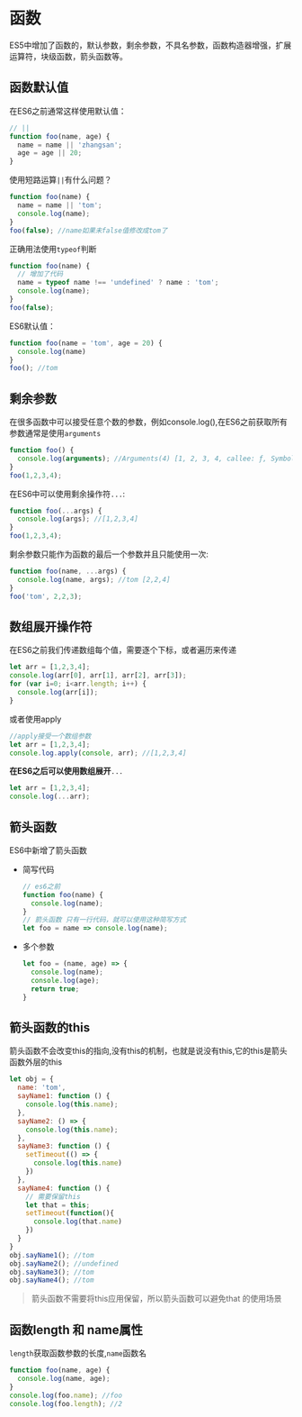 # 函数
ES5中增加了函数的，默认参数，剩余参数，不具名参数，函数构造器增强，扩展运算符，块级函数，箭头函数等。

## 函数默认值
在ES6之前通常这样使用默认值：   
```javascript
// ||
function foo(name, age) {
  name = name || 'zhangsan';
  age = age || 20;
}

```
使用短路运算`||`有什么问题？   
```javascript
function foo(name) {
  name = name || 'tom';
  console.log(name);
}
foo(false); //name如果未false值修改成tom了
```
正确用法使用`typeof`判断   
```javascript
function foo(name) {
  // 增加了代码
  name = typeof name !== 'undefined' ? name : 'tom';
  console.log(name);
}
foo(false);
```
ES6默认值：   
```javascript
function foo(name = 'tom', age = 20) {
  console.log(name)
}
foo(); //tom
```

## 剩余参数
在很多函数中可以接受任意个数的参数，例如console.log(),在ES6之前获取所有参数通常是使用`arguments`   
```javascript
function foo() {
  console.log(arguments); //Arguments(4) [1, 2, 3, 4, callee: ƒ, Symbol(Symbol.iterator): ƒ]
}
foo(1,2,3,4);
```
在ES6中可以使用剩余操作符`...`:   
```javascript
function foo(...args) {
  console.log(args); //[1,2,3,4]
}
foo(1,2,3,4);

```
剩余参数只能作为函数的最后一个参数并且只能使用一次:   
```javascript
function foo(name, ...args) {
  console.log(name, args); //tom [2,2,4]
}
foo('tom', 2,2,3);
```

## 数组展开操作符
在ES6之前我们传递数组每个值，需要逐个下标，或者遍历来传递   
```javascript
let arr = [1,2,3,4];
console.log(arr[0], arr[1], arr[2], arr[3]);
for (var i=0; i<arr.length; i++) {
  console.log(arr[i]);
}
```
或者使用apply   
```javascript
//apply接受一个数组参数
let arr = [1,2,3,4];
console.log.apply(console, arr); //[1,2,3,4]
```
**在ES6之后可以使用数组展开**`...`   
```javascript
let arr = [1,2,3,4];
console.log(...arr);
```

## 箭头函数
ES6中新增了箭头函数   
* 简写代码
  ```javascript
  // es6之前
  function foo(name) {
    console.log(name);
  }
  // 箭头函数 只有一行代码，就可以使用这种简写方式
  let foo = name => console.log(name);
  ```
* 多个参数
  ```javascript
  let foo = (name, age) => {
    console.log(name);
    console.log(age);
    return true;
  }
  ```

## 箭头函数的this
箭头函数不会改变this的指向,没有this的机制，也就是说没有this,它的this是箭头函数外层的this
```javascript
let obj = {
  name: 'tom',
  sayName1: function () {
    console.log(this.name);
  },
  sayName2: () => {
    console.log(this.name);
  },
  sayName3: function () {
    setTimeout(() => {
      console.log(this.name)
    })
  },
  sayName4: function () {
    // 需要保留this
    let that = this;
    setTimeout(function(){
      console.log(that.name)
    })
  }
}
obj.sayName1(); //tom
obj.sayName2(); //undefined
obj.sayName3(); //tom
obj.sayName4(); //tom
```
> 箭头函数不需要将this应用保留，所以箭头函数可以避免that 的使用场景

## 函数length 和 name属性
`length`获取函数参数的长度,`name`函数名
```javascript
function foo(name, age) {
  console.log(name, age);
} 
console.log(foo.name); //foo
console.log(foo.length); //2
```